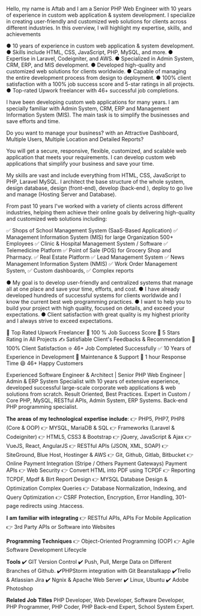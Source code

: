 Hello, my name is Aftab and I am a Senior PHP Web Engineer with 10 years of experience in custom web application & system development. I specialize in creating user-friendly and customized web solutions for clients across different industries. In this overview, I will highlight my expertise, skills, and achievements

● 10 years of experience in custom web application & system development.
● Skills include HTML, CSS, JavaScript, PHP, MySQL, and more.
● Expertise in Laravel, Codeigniter, and AWS.
● Specialized in Admin System, CRM, ERP, and MIS development.
● Developed high-quality and customized web solutions for clients worldwide.
● Capable of managing the entire development process from design to deployment.
● 100% client satisfaction with a 100% job success score and 5-star ratings in all projects.
● Top-rated Upwork freelancer with 46+ successful job completions.

I have been developing custom web applications for many years. I am specially familiar with Admin System, CRM, ERP and Management Information System (MIS). The main task is to simplify the businesses and save efforts and time.

Do you want to manage your business? with an Attractive Dashboard, Multiple Users, Multiple Location and Detailed Reports?

You will get a secure, responsive, flexible, customized, and scalable web application that meets your requirements. I can develop custom web applications that simplify your business and save your time.

My skills are vast and include everything from HTML, CSS, JavaScript to PHP, Laravel MySQL. I architect the base structure of the whole system, design database, design (front-end), develop (back-end ), deploy to go live and manage (Hosting Server and Database).

From past 10 years I've worked with a variety of clients across different industries, helping them achieve their online goals by delivering high-quality and customized web solutions including:

✅ Shops of School Management System (SaaS-Based Application)
✅ Management Information System (MIS) for large Organization 500+ Employees
✅ Clinic & Hospital Management System / Software
✅ Telemedicine Platform
✅ Point of Sale (POS) for Grocery Shop and Pharmacy.
✅ Real Estate Platform
✅ Lead Management System
✅ News Management Information System (NMIS)
✅ Work Order Management System,
✅ Custom dashboards,
✅ Complex reports

● My goal is to develop user-friendly and centralized systems that manage all at one place and save your time, efforts, and cost.
● I have already developed hundreds of successful systems for clients worldwide and I know the current best web programming practices.
● I want to help you to build your project with high quality, focused on details, and exceed your expectations.
● Client satisfaction with great quality is my highest priority and I always strive to exceed expectations.

🥇 Top Rated Upwork Freelancer
💯 100 % Job Success Score
🏅 5 Stars Rating in All Projects
✍ Satisfiable Client's Feedbacks & Recommendation
💯 100% Client Satisfaction
❇️ 46+ Job Completed Successfully
✅ 10 Years of Experience in Development
🎯 Maintenance & Support
🚀 1 hour Response Time
😄 46+ Happy Customers

Experienced Software Engineer & Architect | Senior PHP Web Engineer | Admin & ERP System Specialist with 10 years of extensive experience, developed successful large-scale corporate web applications & web solutions from scratch. Result Oriented, Best Practices. Expert in Custom / Core PHP, MySQL, RESTful APIs, Admin System, ERP Systems. Back-end PHP programming specialist.

𝐓𝐡𝐞 𝐚𝐫𝐞𝐚𝐬 𝐨𝐟 𝐦𝐲 𝐭𝐞𝐜𝐡𝐧𝐨𝐥𝐨𝐠𝐢𝐜𝐚𝐥 𝐞𝐱𝐩𝐞𝐫𝐭𝐢𝐬𝐞 𝐢𝐧𝐜𝐥𝐮𝐝𝐞:
👉 PHP5, PHP7, PHP8 (Core & OOP)
👉 MYSQL, MariaDB & SQL
👉 Frameworks (Laravel & Codeigniter)
👉 HTML5, CSS3 & Bootstrap
👉 jQuery, JavaScript & Ajax
👉 VueJS, React, AngularJS
👉 RESTful APIs (JSON, XML, SOAP)
👉 SiteGround, Blue Host, Hostinger & AWS
👉 Git, Github, Gitlab, Bitbucket
👉 Online Payment Integration (Stripe / Others Payment Gateways) Payment APIs
👉 Web Security
👉 Convert HTML into PDF using TCPDF
👉 Reporting TCPDF, Mpdf & Birt Report Design
👉 MYSQL Database Design & Optimization Complex Queries
👉 Database Normalization, Indexing, and Query Optimization
👉 CSRF Protection, Encryption, Error Handling, 301-page redirects using .htaccess.

𝐈 𝐚𝐦 𝐟𝐚𝐦𝐢𝐥𝐢𝐚𝐫 𝐰𝐢𝐭𝐡 𝐢𝐧𝐭𝐞𝐠𝐫𝐚𝐭𝐢𝐧𝐠
👉 RESTful APIs, APIs For Mobile Application
👉 3rd Party APIs or Software into Websites

𝐏𝐫𝐨𝐠𝐫𝐚𝐦𝐦𝐢𝐧𝐠 𝐓𝐞𝐜𝐡𝐧𝐢𝐪𝐮𝐞𝐬
👉 Object-Oriented Programming (OOP)
👉 Agile Software Development Lifecycle

𝐓𝐨𝐨𝐥𝐬
✔️ GIT Version Control
✔️ Push, Pull, Merge Data on Different Branches of Github.
✔️PHPStorm integration with Git Beanstalkapp
✔️Trello & Atlassian Jira
✔️ Ngnix & Apache Web Server
✔️ Linux, Ubuntu
✔️ Adobe Photoshop

𝐑𝐞𝐥𝐚𝐭𝐞𝐝 𝐉𝐨𝐛 𝐓𝐢𝐭𝐥𝐞𝐬
PHP Developer, Web Developer, Software Developer, PHP Programmer, PHP Coder, PHP Back-end Expert, School System Expert.
